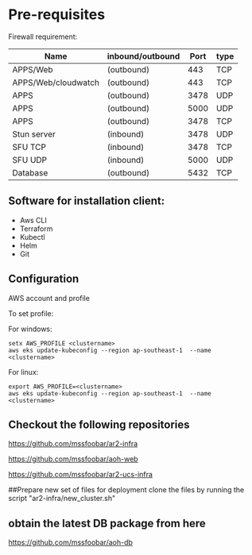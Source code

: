 
# Pre-requisites



Firewall requirement:


<table>
  <thead>
    <tr>
      <th>Name </th>
      <th>inbound/outbound </th>
      <th>Port</th>
      <th>type</th>
    </tr>
  </thead>
  <tbody>
    <tr>
      <td >APPS/Web</td>
      <td> (outbound)</td>
      <td>443</td>
      <td>TCP</td>
    </tr>
    <tr>
      <td >APPS/Web/cloudwatch</td>
      <td> (outbound)</td>
      <td>443</td>
      <td>TCP</td>
    </tr>
    <tr>
      <td >APPS</td>
      <td> (outbound)</td>
      <td>3478</td>
      <td>UDP</td>
    </tr>
    <tr>
      <td >APPS</td>
      <td> (outbound)</td>
      <td>5000</td>
      <td>UDP</td>
    </tr>
    <tr>
      <td >APPS</td>
      <td> (outbound)</td>
      <td>3478</td>
      <td>TCP</td>
    </tr>
    <tr>
      <td >Stun server	</td>
      <td> (inbound)</td>
      <td>3478</td>
      <td>UDP</td>
    </tr>
    <tr>
      <td >SFU TCP	</td>
      <td> (inbound)</td>
      <td>3478</td>
      <td>TCP</td>
    </tr>
    <tr>
      <td >SFU UDP		</td>
      <td> (inbound)</td>
      <td>5000</td>
      <td>UDP</td>
    </tr>
    <tr>
      <td >Database		</td>
      <td> (outbound)</td>
      <td>5432</td>
      <td>TCP</td>
    </tr>
  </tbody>
</table>


## Software for installation client:
- Aws CLI
- Terraform
- Kubectl
- Helm
- Git

## Configuration
AWS account and profile

To set profile:


For windows:
```
setx AWS_PROFILE <clustername>
aws eks update-kubeconfig --region ap-southeast-1  --name <clustername>
```


For linux:
```
export AWS_PROFILE=<clustername>
aws eks update-kubeconfig --region ap-southeast-1  --name <clustername>
```

## Checkout the following repositories
https://github.com/mssfoobar/ar2-infra

https://github.com/mssfoobar/aoh-web

https://github.com/mssfoobar/ar2-ucs-infra

##Prepare new set of files for deployment
clone the files by running the script "ar2-infra/new_cluster.sh"

## obtain the latest DB package from here
https://github.com/mssfoobar/aoh-db




